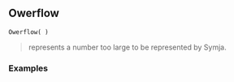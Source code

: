 ## Owerflow
     
```
Owerflow( )
```
> represents a number too large to be represented by Symja.
  
### Examples

``` 
```
